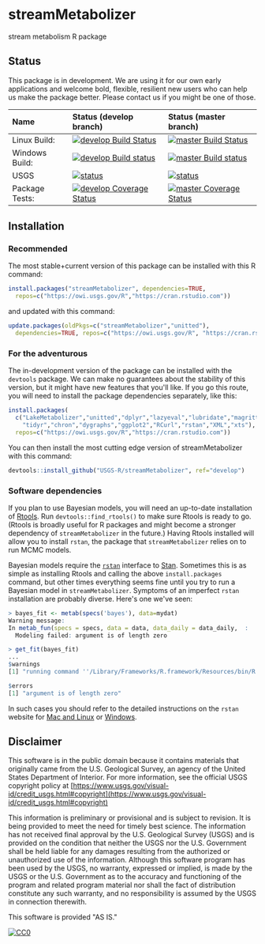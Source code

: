 # streamMetabolizer
stream metabolism R package


## Status

This package is in development. We are using it for our own early applications and welcome bold, flexible, resilient new users who can help us make the package better. Please contact us if you might be one of those.

| Name       | Status (develop branch)   |  Status (master branch) |
| :------------ |:-------------|:-------------| 
| Linux Build: | [![develop Build Status](https://travis-ci.org/USGS-R/streamMetabolizer.svg?branch=develop)](https://travis-ci.org/USGS-R/streamMetabolizer/branches)  | [![master Build Status](https://travis-ci.org/USGS-R/streamMetabolizer.svg?branch=master)](https://travis-ci.org/USGS-R/streamMetabolizer/branches) |
| Windows Build: | [![develop Build status](https://ci.appveyor.com/api/projects/status/605tgcru05jdgb22/branch/develop?svg=true)](https://ci.appveyor.com/project/aappling-usgs/streammetabolizer/branch/develop) | [![master Build status](https://ci.appveyor.com/api/projects/status/605tgcru05jdgb22/branch/master?svg=true)](https://ci.appveyor.com/project/aappling-usgs/streammetabolizer/branch/master) |
|USGS |[![status](https://img.shields.io/badge/USGS-Research-blue.svg)](https://owi.usgs.gov/R/packages.html#research)|[![status](https://img.shields.io/badge/USGS-Research-blue.svg)](https://owi.usgs.gov/R/packages.html#research)|
| Package Tests: | [![develop Coverage Status](https://coveralls.io/repos/github/USGS-R/streamMetabolizer/badge.svg?branch=develop)](https://coveralls.io/github/USGS-R/streamMetabolizer?branch=develop) | [![master Coverage Status](https://coveralls.io/repos/github/USGS-R/streamMetabolizer/badge.svg?branch=master)](https://coveralls.io/github/USGS-R/streamMetabolizer?branch=master) |  


## Installation

### Recommended

The most stable+current version of this package can be installed with this R command:
```r
install.packages("streamMetabolizer", dependencies=TRUE, 
  repos=c("https://owi.usgs.gov/R","https://cran.rstudio.com"))
```
and updated with this command:
```r
update.packages(oldPkgs=c("streamMetabolizer","unitted"),
  dependencies=TRUE, repos=c("https://owi.usgs.gov/R", "https://cran.rstudio.com"))
```

### For the adventurous

The in-development version of the package can be installed with the `devtools` package. 
We can make no guarantees about the stability of this version, 
but it might have new features that you'll like.
If you go this route, you will need to install the package dependencies separately, like this:
```r
install.packages(
  c("LakeMetabolizer","unitted","dplyr","lazyeval","lubridate","magrittr",
    "tidyr","chron","dygraphs","ggplot2","RCurl","rstan","XML","xts"),
  repos=c("https://owi.usgs.gov/R","https://cran.rstudio.com"))
```
You can then install the most cutting edge version of streamMetabolizer with this command:
```r
devtools::install_github("USGS-R/streamMetabolizer", ref="develop")
```

### Software dependencies

If you plan to use Bayesian models, you will need an up-to-date installation of
[Rtools](https://cran.r-project.org/bin/windows/Rtools/). Run
`devtools::find_rtools()` to make sure Rtools is ready to go. (Rtools is broadly
useful for R packages and might become a stronger dependency of
`streamMetabolizer` in the future.) Having Rtools installed will allow you to
install `rstan`, the package that `streamMetabolizer` relies on to run MCMC
models.

Bayesian models require the [`rstan`](http://mc-stan.org/interfaces/rstan.html) 
interface to [Stan](http://mc-stan.org/). Sometimes this is as simple as
installing Rtools and calling the above `install.packages` command, but other
times everything seems fine until you try to run a Bayesian model in
`streamMetabolizer`. Symptoms of an imperfect `rstan` installation are probably
diverse. Here's one we've seen:
```r
> bayes_fit <- metab(specs('bayes'), data=mydat)
Warning message:
In metab_fun(specs = specs, data = data, data_daily = data_daily,  :
  Modeling failed: argument is of length zero

> get_fit(bayes_fit)
...
$warnings
[1] "running command ''/Library/Frameworks/R.framework/Resources/bin/R' CMD config CXX 2>/dev/null' had status 1"

$errors
[1] "argument is of length zero"
```
In such cases you should refer to the detailed instructions on the `rstan` website for 
[Mac and Linux](https://github.com/stan-dev/rstan/wiki/Installing-RStan-on-Mac-or-Linux) 
or [Windows](https://github.com/stan-dev/rstan/wiki/Installing-RStan-on-Windows).

## Disclaimer

This software is in the public domain because it contains materials that originally came from the U.S. Geological Survey, an agency of the United States Department of Interior. For more information, see the official USGS copyright policy at [https://www.usgs.gov/visual-id/credit_usgs.html#copyright](https://www.usgs.gov/visual-id/credit_usgs.html#copyright)

This information is preliminary or provisional and is subject to revision. It is being provided to meet the need for timely best science. The information has not received final approval by the U.S. Geological Survey (USGS) and is provided on the condition that neither the USGS nor the U.S. Government shall be held liable for any damages resulting from the authorized or unauthorized use of the information. Although this software program has been used by the USGS, no warranty, expressed or implied, is made by the USGS or the U.S. Government as to the accuracy and functioning of the program and related program material nor shall the fact of distribution constitute any such warranty, and no responsibility is assumed by the USGS in connection therewith.

This software is provided "AS IS."


 [
    ![CC0](https://i.creativecommons.org/p/zero/1.0/88x31.png)
  ](https://creativecommons.org/publicdomain/zero/1.0/)
